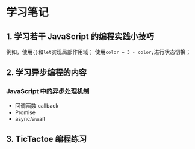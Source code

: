 # 学习笔记

## 1. 学习若干 JavaScript 的编程实践小技巧

例如，使用`{}`和`let`实现局部作用域；
使用`color = 3 - color;`进行状态切换；

## 2. 学习异步编程的内容

### JavaScript 中的异步处理机制

- 回调函数 callback
- Promise
- async/await

## 3. TicTactoe 编程练习
